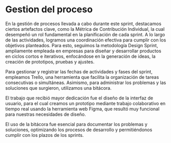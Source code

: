 # Gestion del proceso

En la gestión de procesos llevada a cabo durante este sprint, destacamos ciertos artefactos clave, como la Métrica de Contribución Individual, la cual desempeñó un rol fundamental en la planificación de cada sprint. A lo largo de las actividades, logramos una coordinación efectiva para cumplir con los objetivos planteados. Para esto, seguimos la metodología Design Sprint, ampliamente empleada en empresas para diseñar y desarrollar productos en ciclos cortos e iterativos, enfocándose en la generación de ideas, la creación de prototipos, pruebas y ajustes.

Para gestionar y registrar las fechas de actividades y fases del sprint, empleamos Trello, una herramienta que facilita la organización de tareas consecutivas o simultáneas. Asimismo, para administrar los problemas y las soluciones que surgieron, utilizamos una bitácora.

El trabajo que recibió mayor dedicación fue el diseño de la interfaz de usuario, para el cual creamos un prototipo mediante trabajo colaborativo en tiempo real usando la herramienta web Figma, que resultó muy funcional para nuestras necesidades de diseño.

El uso de la bitácora fue esencial para documentar los problemas y soluciones, optimizando los procesos de desarrollo y permitiéndonos cumplir con los plazos de los sprints.